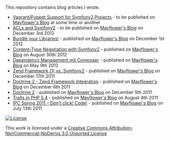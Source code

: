 This repository contains blog articles I wrote.

* [Vagrant/Puppet Support for Symfony2 Projects](blog-articles/blob/master/vagrant-puppet-support-for-symfony2-projects/index.html) - to be published on [Mayflower's Blog](http://blog.mayflower.de) at some time or another
* [ACLs and Symfony2](blog-articles/blob/master/acls-and-symfony2/index.html) - to be published on [Mayflower's Blog](http://blog.mayflower.de) on December 3rd 2012
* [Bundle your Libraries!](blog-articles/blob/master/bundle-your-libraries/index.html) - published on [Mayflower's Blog](http://blog.mayflower.de/1830-Symfony2-Extrahieren-von-Library-Code-in-eigene-Bundles.html) on December 1st 2012
* [Content-Type Negotiation with Symfony2](blog-articles/blob/master/content-type-negotiation-with-symfony2/index.html) - published on [Mayflower's Blog](http://blog.mayflower.de/885-Content-Type-Negotiation-mit-Symfony2.html) on August 30th 2012
* [Dependency Management mit Composer](blog-articles/blob/master/dependency-management-mit-composer/index.html) - published on [Mayflower's Blog](http://blog.mayflower.de/866-Dependency-Management-mit-Composer.html) on May 9th 2012
* [Zend Framework (1) vs. Symfony2](blog-articles/blob/master/zend-framework-1-vs-symfony2/index.html) - published on [Mayflower's Blog](http://blog.mayflower.de/808-17.12.-Zend-Framework-1-vs.-Symfony2.html) on December 17th 2011
* [Doctrine 2 - Zend Framework Integration](blog-articles/blob/master/doctrine2-zend-framework-integration/index.html) - published on [Mayflower's Blog](http://blog.mayflower.de/799-06.12.-Doctrine-2-Zend-Framework-Integration.html) on December 6th 2011
* [Doctrine 2](blog-articles/blob/master/doctrine2/index.html) - published on [Mayflower's Blog](http://blog.mayflower.de/792-05.12.-Doctrine-2.html) on December 5th 2011
* [Traits in PHP 5.4](blog-articles/blob/master/traits-in-php-54/index.html) - published on [Mayflower's Blog](http://blog.mayflower.de/731-Traits-in-PHP-5.4.html) on August 4th 2011
* [IPC Spring 2011 – Don’t click! Code!](blog-articles/blob/master/code-dont-click/index.html) - published on [Mayflower's Blog](http://blog.mayflower.de/722-IPC-Spring-2011-Dont-click!-Code!-.html) on July 13th 2011



[![License](http://i.creativecommons.org/l/by-nc-nd/3.0/88x31.png)](http://creativecommons.org/licenses/by-nc-nd/3.0/deed.en_US)

This work is licensed under a [Creative Commons Attribution-NonCommercial-NoDerivs 3.0 Unported License](http://creativecommons.org/licenses/by-nc-nd/3.0/deed.en_US)